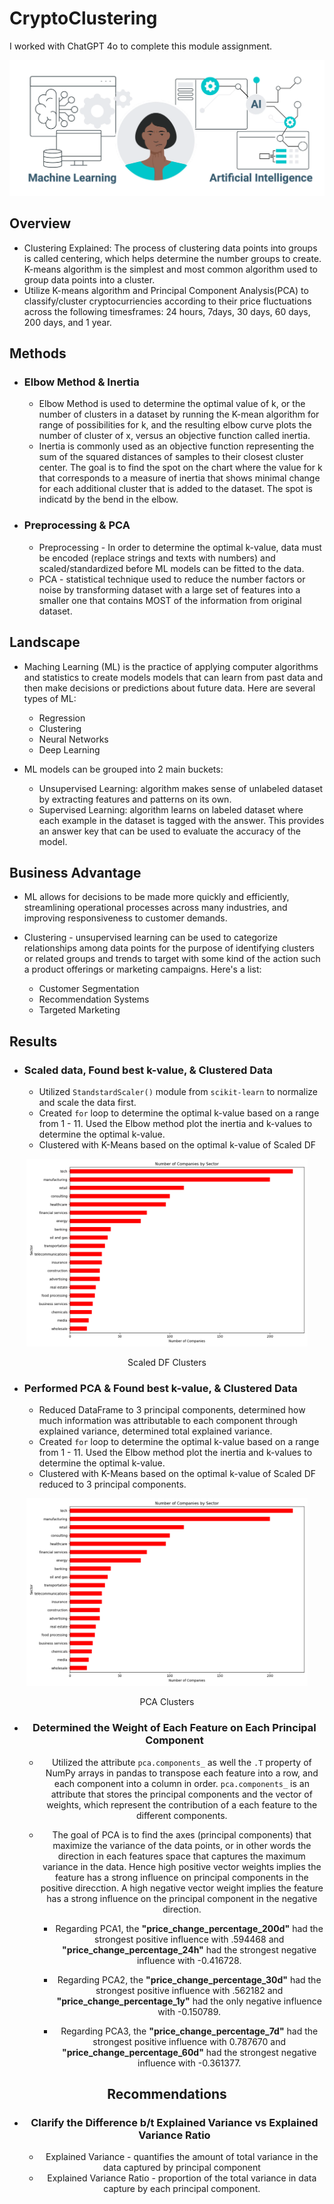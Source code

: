 # CryptoClustering
I worked with ChatGPT 4o to complete this module assignment.

<div align='center'>
    <img src='images/ML Mysticism.png' alt='African American Women trying to comprehend Machine Learning'/>
</div>

## Overview
* Clustering Explained: The process of clustering data points into groups is called centering, which helps determine the number groups to create. K-means algorithm is the simplest and most common algorithm used to group data points into a cluster.
* Utilize K-means algorithm and Principal Component Analysis(PCA) to classify/cluster cryptocurriencies according to their price fluctuations across the following timesframes: 24 hours, 7days, 30 days, 60 days, 200 days, and 1 year.


## Methods
* ### Elbow Method & Inertia
    * Elbow Method is used to determine the optimal value of k, or the number of clusters in a dataset by running the K-mean algorithm for range of possibilities for k, and the resulting elbow curve plots the number of cluster of x, versus an objective function called inertia.
    * Inertia is commonly used as an objective function representing the sum of the squared distances of samples to their closest cluster center. The goal is to find the spot on the chart where the value for k that corresponds to a measure of inertia that shows minimal change for each additional cluster that is added to the dataset. The spot is indicatd by the bend in the elbow.

* ### Preprocessing & PCA
    * Preprocessing - In order to determine the optimal k-value, data must be encoded (replace strings and texts with numbers) and scaled/standardized before ML models can be fitted to the data.
    * PCA - statistical technique used to reduce the number factors or noise by transforming dataset with a large set of features into a smaller one that contains MOST of the information from original dataset. 

## Landscape
* Maching Learning (ML) is the practice of applying computer algorithms and statistics to create models models that can learn from past data and then make decisions or predictions about future data. Here are several types of ML: 
    * Regression
    * Clustering
    * Neural Networks
    * Deep Learning

* ML models can be grouped into 2 main buckets: 
    * Unsupervised Learning: algorithm makes sense of unlabeled dataset by extracting features and patterns on its own. 
    * Supervised Learning: algorithm learns on labeled dataset where each example in the dataset is tagged with the answer. This provides an answer key that can be used to evaluate the accuracy of the model.

## Business Advantage
* ML allows for decisions to be made more quickly and efficiently, streamlining operational processes across many industries, and improving responsiveness to customer demands.

* Clustering - unsupervised learning can be used to categorize relationships among data points for the purpose of identifying clusters or related groups and trends to target with some kind of the action such a product offerings or marketing campaigns. Here's a list:
    * Customer Segmentation
    * Recommendation Systems
    * Targeted Marketing

## Results
*   ### Scaled data, Found best k-value, & Clustered Data
    * Utilized `StandstardScaler()` module from `scikit-learn` to normalize and scale the data first.
    * Created `for` loop to determine the optimal k-value based on a range from 1 - 11. Used the Elbow method plot the inertia and k-values to determine the optimal k-value.
    * Clustered with K-Means based on the optimal k-value of Scaled DF

<div align='center'>
    <img src='https://raw.githubusercontent.com/N8sGit/ai_project_group_8/4398f2237ab162ddcca84e87e857f19a2769ef71/exported_plots/companies.png' height='300' title='Scaled DF Clusters' alt='Scaled DF Clusters'/>
    <p>Scaled DF Clusters</p>
</div>

*   ### Performed PCA & Found best k-value, & Clustered Data
    * Reduced DataFrame to 3 principal components, determined how much information was attributable to each component through explained variance, determined total explained variance.
    * Created `for` loop to determine the optimal k-value based on a range from 1 - 11. Used the Elbow method plot the inertia and k-values to determine the optimal k-value.
    * Clustered with K-Means based on the optimal k-value of Scaled DF reduced to 3 principal components.

<div align='center'>
    <img src='https://raw.githubusercontent.com/N8sGit/ai_project_group_8/4398f2237ab162ddcca84e87e857f19a2769ef71/exported_plots/companies.png' height='300' title='PCA Clusters' alt='PCA Clusters'/>
    <p>PCA Clusters</p>

*   ### Determined the Weight of Each Feature on Each Principal Component
    * Utilized the attribute `pca.components_` as well the `.T` property of NumPy arrays in pandas to transpose each feature into a row, and each component into a column in order. `pca.components_` is an attribute that stores the principal components and the vector of weights, which represent the contribution of a each feature to the different components.
    *   The goal of PCA is to find the axes (principal components) that maximize the variance of the data points, or in other words the direction in each features space that captures the maximum variance in the data. Hence high positive vector weights implies the feature has a strong influence on principal components in the positive direcction. A high negative vector weight implies the feature has a strong influence on the principal component in the negative direction.
  
        * Regarding PCA1, the **"price_change_percentage_200d"** had the strongest positive influence with .594468 and **"price_change_percentage_24h"** had the strongest negative influence with -0.416728.

        * Regarding PCA2, the **"price_change_percentage_30d"** had the strongest positive influence with .562182 and **"price_change_percentage_1y"** had the only negative influence with -0.150789.

        * Regarding PCA3, the **"price_change_percentage_7d"** had the strongest positive influence with 0.787670 and **"price_change_percentage_60d"** had the strongest negative influence with -0.361377.  

## Recommendations

* ### Clarify the Difference b/t Explained Variance vs Explained Variance Ratio
    * Explained Variance - quantifies the amount of total variance in the data captured by principal component
    * Explained Variance Ratio - proportion of the total variance in data capture by each principal component.

